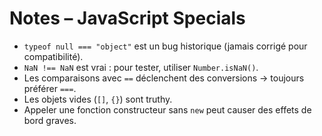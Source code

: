# Notes – JavaScript Specials

- `typeof null === "object"` est un bug historique (jamais corrigé pour compatibilité).
- `NaN !== NaN` est vrai : pour tester, utiliser `Number.isNaN()`.
- Les comparaisons avec `==` déclenchent des conversions → toujours préférer `===`.
- Les objets vides (`[]`, `{}`) sont truthy.
- Appeler une fonction constructeur sans `new` peut causer des effets de bord graves.
